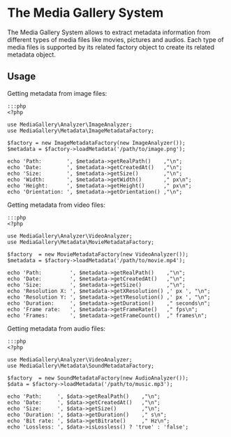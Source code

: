 The Media Gallery System
========================

The Media Gallery System allows to extract metadata information from different
types of media files like movies, pictures and audios. Each type of media files
is supported by its related factory object to create its related metadata
object.

Usage
-----

Getting metadata from image files:

    :::php
    <?php
    
    use MediaGallery\Analyzer\ImageAnalyzer;
    use MediaGallery\Metadata\ImageMetadataFactory;
    
    $factory = new ImageMetadataFactory(new ImageAnalyzer());
    $metadata = $factory->loadMetadata('/path/to/image.png');
    
    echo 'Path:        ', $metadata->getRealPath()    ,"\n";
    echo 'Date:        ', $metadata->getCreatedAt()   ,"\n";
    echo 'Size:        ', $metadata->getSize()        ,"\n";
    echo 'Width:       ', $metadata->getWidth()       ," px\n";
    echo 'Height:      ', $metadata->getHeight()      ," px\n";
    echo 'Orientation: ', $metadata->getOrientation() ,"\n";

Getting metadata from video files:

    :::php
    <?php
    
    use MediaGallery\Analyzer\VideoAnalyzer;
    use MediaGallery\Metadata\MovieMetadataFactory;
    
    $factory  = new MovieMetadataFactory(new VideoAnalyzer());
    $metadata = $factory->loadMetadata('/path/to/movie.mp4');
    
    echo 'Path:         ', $metadata->getRealPath()    ,"\n";
    echo 'Date:         ', $metadata->getCreatedAt()   ,"\n";
    echo 'Size:         ', $metadata->getSize()        ,"\n";
    echo 'Resolution X: ', $metadata->getXResolution() ,' px ', "\n";
    echo 'Resolution Y: ', $metadata->getYResolution() ,' px ', "\n";
    echo 'Duration:     ', $metadata->getDuration()    ," seconds\n";
    echo 'Frame rate:   ', $metadata->getFrameRate()   ," fps\n";
    echo 'Frames:       ', $metadata->getFrameCount()  ," frames\n";


Getting metadata from audio files:

    :::php
    <?php
    
    use MediaGallery\Analyzer\VideoAnalyzer;
    use MediaGallery\Metadata\SoundMetadataFactory;
    
    $factory  = new SoundMetadataFactory(new AudioAnalyzer());
    $data = $factory->loadMetadata('/path/to/music.mp3');
    
    echo 'Path:     ', $data->getRealPath()    ,"\n";
    echo 'Date:     ', $data->getCreatedAt()   ,"\n";
    echo 'Size:     ', $data->getSize()        ,"\n";
    echo 'Duration: ', $data->getDuration()    ," s\n";
    echo 'Bit rate: ', $data->getBitrate()     ," Hz\n";
    echo 'Lossless: ', $data->isLossless() ? 'true' : 'false';

